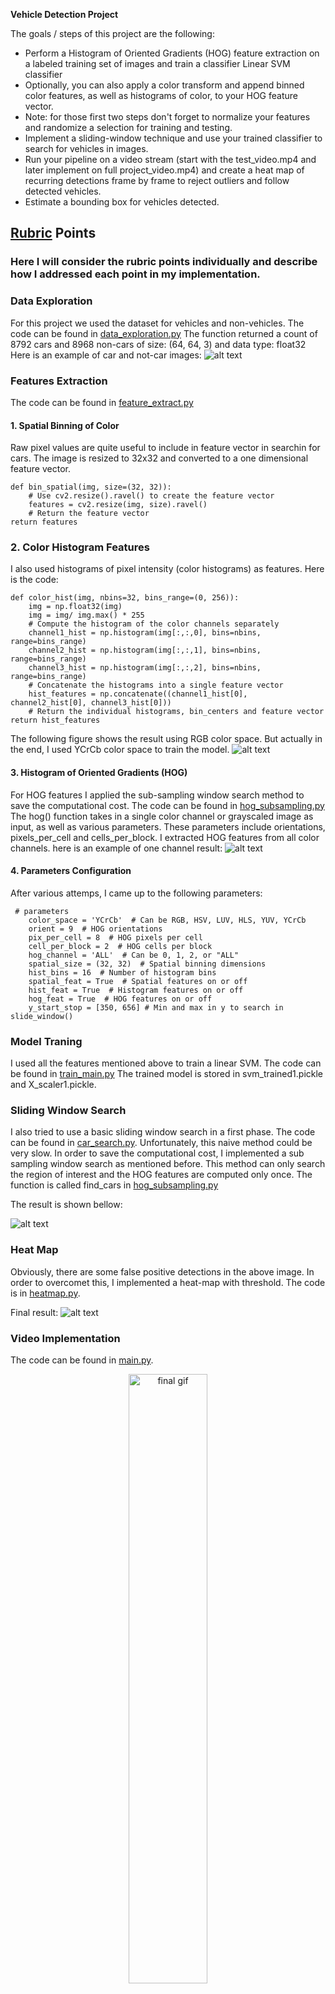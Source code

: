 **Vehicle Detection Project**

The goals / steps of this project are the following:

* Perform a Histogram of Oriented Gradients (HOG) feature extraction on a labeled training set of images and train a classifier Linear SVM classifier
* Optionally, you can also apply a color transform and append binned color features, as well as histograms of color, to your HOG feature vector. 
* Note: for those first two steps don't forget to normalize your features and randomize a selection for training and testing.
* Implement a sliding-window technique and use your trained classifier to search for vehicles in images.
* Run your pipeline on a video stream (start with the test_video.mp4 and later implement on full project_video.mp4) and create a heat map of recurring detections frame by frame to reject outliers and follow detected vehicles.
* Estimate a bounding box for vehicles detected.

[//]: # (Image References)
[image1]: ./output_images/data_exploration.png
[image2]: ./output_images/color_hist.png
[image3]: ./output_images/hog_feature.png
[image4]: ./output_images/hot_windows.png
[image5]: ./output_images/Heat_Map.png
[image6]: ./examples/labels_map.png
[image7]: ./examples/output_bboxes.png
[video1]: ./project_video.mp4

## [Rubric](https://review.udacity.com/#!/rubrics/513/view) Points
### Here I will consider the rubric points individually and describe how I addressed each point in my implementation.  

### Data Exploration

For this project we used the dataset for vehicles and non-vehicles. 
The code can be found in [data_exploration.py](data_exploration.py)
The function returned a count of 8792  cars and 8968  non-cars of size:  (64, 64, 3)  and data type: float32
Here is an example of car and not-car images:
![alt text][image1]

### Features Extraction
The code can be found in [feature_extract.py](feature_extract.py)
#### 1. Spatial Binning of Color

Raw pixel values are quite useful to include in feature vector in searchin for cars. 
The image is resized to 32x32 and converted to a one dimensional feature vector.
```
def bin_spatial(img, size=(32, 32)):
    # Use cv2.resize().ravel() to create the feature vector
    features = cv2.resize(img, size).ravel()
    # Return the feature vector
return features
```

### 2. Color Histogram Features
I also used histograms of pixel intensity (color histograms) as features.
Here is the code:
```
def color_hist(img, nbins=32, bins_range=(0, 256)):
    img = np.float32(img)
    img = img/ img.max() * 255
    # Compute the histogram of the color channels separately
    channel1_hist = np.histogram(img[:,:,0], bins=nbins, range=bins_range)
    channel2_hist = np.histogram(img[:,:,1], bins=nbins, range=bins_range)
    channel3_hist = np.histogram(img[:,:,2], bins=nbins, range=bins_range)
    # Concatenate the histograms into a single feature vector
    hist_features = np.concatenate((channel1_hist[0], channel2_hist[0], channel3_hist[0]))
    # Return the individual histograms, bin_centers and feature vector
return hist_features
```
The following figure shows the result using RGB color space. But actually in the end, I used YCrCb color space to train the model.
![alt text][image2]

#### 3. Histogram of Oriented Gradients (HOG)

For HOG features I applied the sub-sampling window search method to save the computational cost.
The code can be found in [hog_subsampling.py](hog_subsampling.py)
The hog() function takes in a single color channel or grayscaled image as input, as well as various parameters. These parameters include orientations, pixels_per_cell and cells_per_block. 
I extracted HOG features from all color channels. 
here is an example of one channel result:
![alt text][image3]

#### 4. Parameters Configuration
After various attemps, I came up to the following parameters:
```
 # parameters
    color_space = 'YCrCb'  # Can be RGB, HSV, LUV, HLS, YUV, YCrCb
    orient = 9  # HOG orientations
    pix_per_cell = 8  # HOG pixels per cell
    cell_per_block = 2  # HOG cells per block
    hog_channel = 'ALL'  # Can be 0, 1, 2, or "ALL"
    spatial_size = (32, 32)  # Spatial binning dimensions
    hist_bins = 16  # Number of histogram bins
    spatial_feat = True  # Spatial features on or off
    hist_feat = True  # Histogram features on or off
    hog_feat = True  # HOG features on or off
    y_start_stop = [350, 656] # Min and max in y to search in slide_window()
```
### Model Traning

I used all the features mentioned above to train a linear SVM.
The code can be found in [train_main.py](train_main.py)
The trained model is stored in svm_trained1.pickle and X_scaler1.pickle.


### Sliding Window Search

I also tried to use a basic sliding window search in a first phase. The code can be found in [car_search.py](car_search.py). Unfortunately, this naive method could be very slow. In order to save the computational cost, I implemented a sub sampling window search as mentioned before. This method can only search the region of interest and the HOG features are computed only once. The function is called find_cars in [hog_subsampling.py](hog_subsampling.py)

The result is shown bellow:

![alt text][image4]

### Heat Map

Obviously, there are some false positive detections in the above image. 
In order to overcomet this, I implemented a heat-map with threshold. 
The code is in [heatmap.py](heatmap.py).

Final result:
![alt text][image5]


### Video Implementation

The code can be found in [main.py](main.py).
<p align="center">
<img src="./final.gif" alt="final gif" width="50%" height="50%"></a>
 <br>Final Gif Result. 
</p>


Here's a [link to my video result](./out_video_project2.mp4)

---



---

### Discussion

#### 1. Briefly discuss any problems / issues you faced in your implementation of this project.  Where will your pipeline likely fail?  What could you do to make it more robust?

The performance is strongly relied on the chosed parameters. So if the environment changes, I am afraid our approach might not work as expected. A neural network can be a good choise instead.


